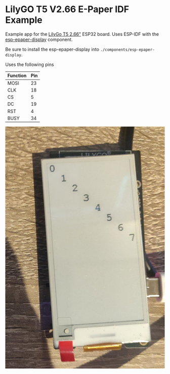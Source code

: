 # LilyGO T5 V2.66 E-Paper IDF Example

Example app for the [LilyGo T5 2.66"](https://www.aliexpress.com/item/1005002474854718.html) ESP32 board. Uses ESP-IDF
with the [esp-epaper-display](https://github.com/VedantParanjape/esp-epaper-display) component.

Be sure to install the esp-epaper-display into `./components/esp-epaper-display`.

Uses the following pins

| Function | Pin |
|----------|-----|
| MOSI     | 23  |
| CLK      | 18  |
| CS       | 5   |
| DC       | 19  |
| RST      | 4   |
| BUSY     | 34  |

![](./image.jpg)